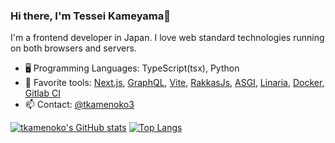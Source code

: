 ### Hi there, I'm Tessei Kameyama👋

I'm a frontend developer in Japan. I love web standard technologies running on both browsers and servers.

- 🖥 Programming Languages: TypeScript(tsx), Python
- 🔧 Favorite tools: [Next.js](https://nextjs.org), [GraphQL](https://graphql.org), [Vite](https://vitejs.dev), [RakkasJs](https://rakkasjs.org), [ASGI](https://asgi.readthedocs.io/en/latest/index.html), [Linaria](https://linaria.dev), [Docker](https://www.docker.com), [Gitlab CI](https://docs.gitlab.com/ee/ci/)
- 📫 Contact: [@tkamenoko3](https://twitter.com/tkamenoko3)

[![tkamenoko's GitHub stats](https://github-readme-stats.vercel.app/api?username=tkamenoko)](https://github.com/anuraghazra/github-readme-stats)
[![Top Langs](https://github-readme-stats.vercel.app/api/top-langs/?username=tkamenoko)](https://github.com/anuraghazra/github-readme-stats)
